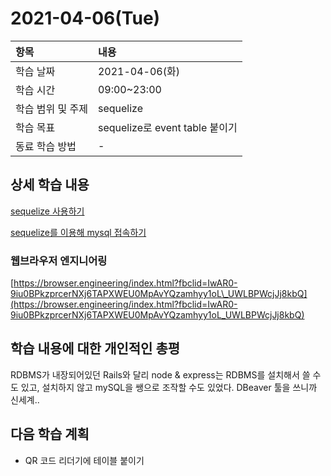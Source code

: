 # 2021-04-06\(Tue\)

| 항목 | 내용 |
| :--- | :--- |
| 학습 날짜 | 2021-04-06\(화\) |
| 학습 시간 | 09:00~23:00 |
| 학습 범위 및 주제 | sequelize |
| 학습 목표 | sequelize로 event table 붙이기 |
| 동료 학습 방법 | - |

## 상세 학습 내용

[sequelize 사용하기](https://jongmin92.github.io/2017/04/08/Node/sequelize/)

[sequelize를 이용해 mysql 접속하기](https://www.hanumoka.net/2018/11/23/node-20181123-express-setting-sequelize/)

### 웹브라우저 엔지니어링

[https://browser.engineering/index.html?fbclid=IwAR0-9iu0BPkzprcerNXj6TAPXWEU0MpAvYQzamhyy1oL\_UWLBPWcjJj8kbQ](https://browser.engineering/index.html?fbclid=IwAR0-9iu0BPkzprcerNXj6TAPXWEU0MpAvYQzamhyy1oL_UWLBPWcjJj8kbQ)

## 학습 내용에 대한 개인적인 총평

RDBMS가 내장되어있던 Rails와 달리 node & express는 RDBMS를 설치해서 쓸 수도 있고, 설치하지 않고 mySQL을 쌩으로 조작할 수도 있었다. DBeaver 툴을 쓰니까 신세계..

## 다음 학습 계획

* QR 코드 리더기에 테이블 붙이기


